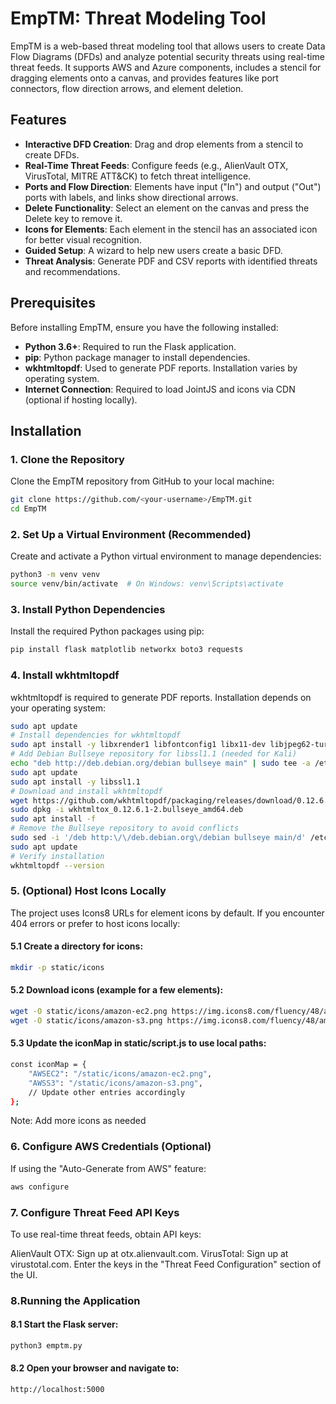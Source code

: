# EmpTM: Threat Modeling Tool

EmpTM is a web-based threat modeling tool that allows users to create Data Flow Diagrams (DFDs) and analyze potential security threats using real-time threat feeds. It supports AWS and Azure components, includes a stencil for dragging elements onto a canvas, and provides features like port connectors, flow direction arrows, and element deletion.

## Features
- **Interactive DFD Creation**: Drag and drop elements from a stencil to create DFDs.
- **Real-Time Threat Feeds**: Configure feeds (e.g., AlienVault OTX, VirusTotal, MITRE ATT&CK) to fetch threat intelligence.
- **Ports and Flow Direction**: Elements have input ("In") and output ("Out") ports with labels, and links show directional arrows.
- **Delete Functionality**: Select an element on the canvas and press the Delete key to remove it.
- **Icons for Elements**: Each element in the stencil has an associated icon for better visual recognition.
- **Guided Setup**: A wizard to help new users create a basic DFD.
- **Threat Analysis**: Generate PDF and CSV reports with identified threats and recommendations.

## Prerequisites
Before installing EmpTM, ensure you have the following installed:
- **Python 3.6+**: Required to run the Flask application.
- **pip**: Python package manager to install dependencies.
- **wkhtmltopdf**: Used to generate PDF reports. Installation varies by operating system.
- **Internet Connection**: Required to load JointJS and icons via CDN (optional if hosting locally).

## Installation

### 1. Clone the Repository
Clone the EmpTM repository from GitHub to your local machine:
```bash
git clone https://github.com/<your-username>/EmpTM.git
cd EmpTM
```
### 2. Set Up a Virtual Environment (Recommended)
Create and activate a Python virtual environment to manage dependencies:
```bash
python3 -m venv venv
source venv/bin/activate  # On Windows: venv\Scripts\activate
```
### 3. Install Python Dependencies
Install the required Python packages using pip:
```bash
pip install flask matplotlib networkx boto3 requests
```
### 4. Install wkhtmltopdf
wkhtmltopdf is required to generate PDF reports. Installation depends on your operating system:
```bash
sudo apt update
# Install dependencies for wkhtmltopdf
sudo apt install -y libxrender1 libfontconfig1 libx11-dev libjpeg62-turbo libxext6 xfonts-75dpi xfonts-base
# Add Debian Bullseye repository for libssl1.1 (needed for Kali)
echo "deb http://deb.debian.org/debian bullseye main" | sudo tee -a /etc/apt/sources.list
sudo apt update
sudo apt install -y libssl1.1
# Download and install wkhtmltopdf
wget https://github.com/wkhtmltopdf/packaging/releases/download/0.12.6.1-2/wkhtmltox_0.12.6.1-2.bullseye_amd64.deb
sudo dpkg -i wkhtmltox_0.12.6.1-2.bullseye_amd64.deb
sudo apt install -f
# Remove the Bullseye repository to avoid conflicts
sudo sed -i '/deb http:\/\/deb.debian.org\/debian bullseye main/d' /etc/apt/sources.list
sudo apt update
# Verify installation
wkhtmltopdf --version
```
### 5. (Optional) Host Icons Locally
The project uses Icons8 URLs for element icons by default. If you encounter 404 errors or prefer to host icons locally:

#### 5.1 Create a directory for icons:
```bash
mkdir -p static/icons
```
#### 5.2 Download icons (example for a few elements):
```bash
wget -O static/icons/amazon-ec2.png https://img.icons8.com/fluency/48/amazon-ec2.png
wget -O static/icons/amazon-s3.png https://img.icons8.com/fluency/48/amazon-s3.png
```
#### 5.3 Update the iconMap in static/script.js to use local paths:
```bash
const iconMap = {
    "AWSEC2": "/static/icons/amazon-ec2.png",
    "AWSS3": "/static/icons/amazon-s3.png",
    // Update other entries accordingly
};
```
Note: Add more icons as needed
### 6. Configure AWS Credentials (Optional)
If using the "Auto-Generate from AWS" feature:
```bash
aws configure
```
### 7. Configure Threat Feed API Keys
To use real-time threat feeds, obtain API keys:

AlienVault OTX: Sign up at otx.alienvault.com.
VirusTotal: Sign up at virustotal.com. Enter the keys in the "Threat Feed Configuration" section of the UI.
### 8.Running the Application
#### 8.1 Start the Flask server:
```bash
python3 emptm.py
```
#### 8.2 Open your browser and navigate to:
```bash
http://localhost:5000
```
